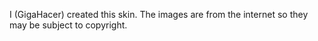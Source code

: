 I (GigaHacer) created this skin. The images are from the internet so they may be subject to copyright.